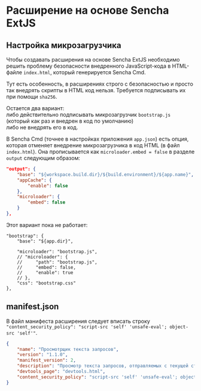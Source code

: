 # Расширение на основе Sencha ExtJS

Настройка микрозагрузчика
-------------------------

Чтобы создавать расширения на основе Sencha ExtJS необходимо решить проблему безопасности 
внедренного JavaScript-кода в HTML-файле `index.html`, который генерируется Sencha Cmd.

Тут есть особенность, в расширениях строго с безопасностью и просто так внедрять скрипты в HTML код нельзя. 
Требуется подписывать их при помощи `sha256`.

Остается два вариант:  
либо действительно подписывать микрозагрузчик `bootstrap.js` (который как раз и внедрен в код по умолчанию)  
либо не внедрять его в код.  

В Sencha Cmd (точнее в настройках приложения `app.json`) есть опция, 
которая отменяет внедрение микрозагрузчика в код HTML (в файл `index.html`). 
Она прописывается как `microloader.embed = false` в разделе `output` следующим образом:

```json
"output": {
    "base": "${workspace.build.dir}/${build.environment}/${app.name}",
    "appCache": {
        "enable": false
    },
    "microloader": {
        "embed": false
    }
},
```

Этот вариант пока не работает:

```json5
"bootstrap": {
    "base": "${app.dir}",
    
    "microloader": "bootstrap.js",
    // "microloader": {
    //     "path": "bootstrap.js",
    //     "embed": false,
    //     "enable": true
    // },
    "css": "bootstrap.css"
},
```

manifest.json
--------------

В файл манифеста расширения следует вписать строку
`"content_security_policy": "script-src 'self' 'unsafe-eval'; object-src 'self'"`.

```json
{
	"name": "Просмотрщик текста запросов",
	"version": "1.1.0",
	"manifest_version": 2,
	"description": "Просмотр текста запросов, отправляемых с текущей страницы.",
	"devtools_page": "devtools.html",
	"content_security_policy": "script-src 'self' 'unsafe-eval'; object-src 'self'"
}
```
